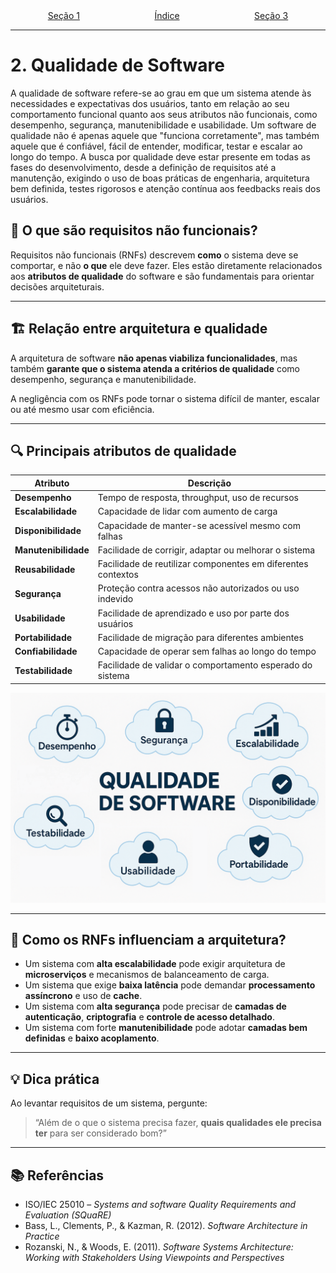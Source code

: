<div style="width:100%; display: flex;"> <p style="margin: auto" align="center"> <a href="1.md">Seção 1</a> </p><p style="margin: auto" align="center"> <a href="0.md">Índice</a> </p><p style="margin: auto" align="right"> <a href="3.md">Seção 3</a> </p> </div>

---

# 2. Qualidade de Software

A qualidade de software refere-se ao grau em que um sistema atende às necessidades e expectativas dos usuários, tanto em relação ao seu comportamento funcional quanto aos seus atributos não funcionais, como desempenho, segurança, manutenibilidade e usabilidade. Um software de qualidade não é apenas aquele que "funciona corretamente", mas também aquele que é confiável, fácil de entender, modificar, testar e escalar ao longo do tempo. A busca por qualidade deve estar presente em todas as fases do desenvolvimento, desde a definição de requisitos até a manutenção, exigindo o uso de boas práticas de engenharia, arquitetura bem definida, testes rigorosos e atenção contínua aos feedbacks reais dos usuários.

## 🧩 O que são requisitos não funcionais?

Requisitos não funcionais (RNFs) descrevem **como** o sistema deve se comportar, e não **o que** ele deve fazer. Eles estão diretamente relacionados aos **atributos de qualidade** do software e são fundamentais para orientar decisões arquiteturais.

---

## 🏗️ Relação entre arquitetura e qualidade

A arquitetura de software **não apenas viabiliza funcionalidades**, mas também **garante que o sistema atenda a critérios de qualidade** como desempenho, segurança e manutenibilidade.

A negligência com os RNFs pode tornar o sistema difícil de manter, escalar ou até mesmo usar com eficiência.

---

## 🔍 Principais atributos de qualidade

| Atributo             | Descrição                                                    |
| -------------------- | ------------------------------------------------------------ |
| **Desempenho**       | Tempo de resposta, throughput, uso de recursos               |
| **Escalabilidade**   | Capacidade de lidar com aumento de carga                     |
| **Disponibilidade**  | Capacidade de manter-se acessível mesmo com falhas           |
| **Manutenibilidade** | Facilidade de corrigir, adaptar ou melhorar o sistema        |
| **Reusabilidade**    | Facilidade de reutilizar componentes em diferentes contextos |
| **Segurança**        | Proteção contra acessos não autorizados ou uso indevido      |
| **Usabilidade**      | Facilidade de aprendizado e uso por parte dos usuários       |
| **Portabilidade**    | Facilidade de migração para diferentes ambientes             |
| **Confiabilidade**   | Capacidade de operar sem falhas ao longo do tempo            |
| **Testabilidade**    | Facilidade de validar o comportamento esperado do sistema    |

<p align="center">
    <img src="images/qualidade.png" alt="Qualidade de Software" width="600"/>
</p>

---

## 🎯 Como os RNFs influenciam a arquitetura?

- Um sistema com **alta escalabilidade** pode exigir arquitetura de **microserviços** e mecanismos de balanceamento de carga.
- Um sistema que exige **baixa latência** pode demandar **processamento assíncrono** e uso de **cache**.
- Um sistema com **alta segurança** pode precisar de **camadas de autenticação**, **criptografia** e **controle de acesso detalhado**.
- Um sistema com forte **manutenibilidade** pode adotar **camadas bem definidas** e **baixo acoplamento**.

---

## 💡 Dica prática

Ao levantar requisitos de um sistema, pergunte:

> “Além de o que o sistema precisa fazer, **quais qualidades ele precisa ter** para ser considerado bom?”

---

## 📚 Referências

- ISO/IEC 25010 – _Systems and software Quality Requirements and Evaluation (SQuaRE)_
- Bass, L., Clements, P., & Kazman, R. (2012). _Software Architecture in Practice_
- Rozanski, N., & Woods, E. (2011). _Software Systems Architecture: Working with Stakeholders Using Viewpoints and Perspectives_
